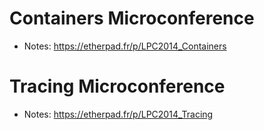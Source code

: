 # Containers Microconference 

* Notes: https://etherpad.fr/p/LPC2014_Containers


# Tracing Microconference

* Notes: https://etherpad.fr/p/LPC2014_Tracing

